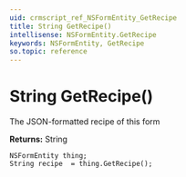 ```yaml
---
uid: crmscript_ref_NSFormEntity_GetRecipe
title: String GetRecipe()
intellisense: NSFormEntity.GetRecipe
keywords: NSFormEntity, GetRecipe
so.topic: reference
---
```


# String GetRecipe()

The JSON-formatted recipe of this form

**Returns:** String

```crmscript
NSFormEntity thing;
String recipe  = thing.GetRecipe();
```

